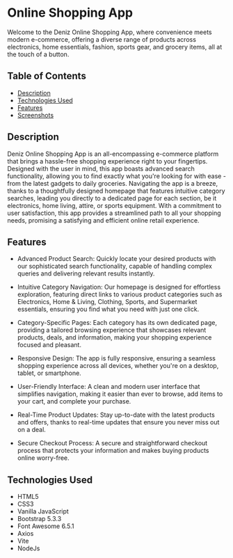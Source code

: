 # Online Shopping App

Welcome to the Deniz Online Shopping App, where convenience meets modern e-commerce, offering a diverse range of products across electronics, home essentials, fashion, sports gear, and grocery items, all at the touch of a button.

## Table of Contents

- [Description](#Description)
- [Technologies Used](#technologies-used)
- [Features](#features)
- [Screenshots](#Screenshots)


## Description

Deniz Online Shopping App is an all-encompassing e-commerce platform that brings a hassle-free shopping experience right to your fingertips. Designed with the user in mind, this app boasts advanced search functionality, allowing you to find exactly what you're looking for with ease - from the latest gadgets to daily groceries. Navigating the app is a breeze, thanks to a thoughtfully designed homepage that features intuitive category searches, leading you directly to a dedicated page for each section, be it electronics, home living, attire, or sports equipment. With a commitment to user satisfaction, this app provides a streamlined path to all your shopping needs, promising a satisfying and efficient online retail experience.

## Features
- Advanced Product Search: Quickly locate your desired products with our sophisticated search functionality, capable of handling complex queries and delivering relevant results instantly.

- Intuitive Category Navigation: Our homepage is designed for effortless exploration, featuring direct links to various product categories such as Electronics, Home & Living, Clothing, Sports, and Supermarket essentials, ensuring you find what you need with just one click.

- Category-Specific Pages: Each category has its own dedicated page, providing a tailored browsing experience that showcases relevant products, deals, and information, making your shopping experience focused and pleasant.

- Responsive Design: The app is fully responsive, ensuring a seamless shopping experience across all devices, whether you're on a desktop, tablet, or smartphone.

- User-Friendly Interface: A clean and modern user interface that simplifies navigation, making it easier than ever to browse, add items to your cart, and complete your purchase.

- Real-Time Product Updates: Stay up-to-date with the latest products and offers, thanks to real-time updates that ensure you never miss out on a deal.

- Secure Checkout Process: A secure and straightforward checkout process that protects your information and makes buying products online worry-free.

## Technologies Used

- HTML5
- CSS3
- Vanilla JavaScript
- Bootstrap 5.3.3
- Font Awesome 6.5.1
- Axios
- Vite
- NodeJs